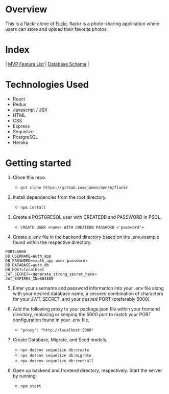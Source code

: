 # Overview

This is a flackr clone of [Flickr](https://www.flickr.com/). flackr is a photo-sharing application where users can store and upload their favorite photos.




# Index
|
[MVP Feature List](https://github.com/jameschen56/flackr/wiki/MVP-Features-List) |
[Database Schema](https://github.com/jameschen56/flackr/wiki/Database-Schema) |



# Technologies Used
  - React
  - Redux
  - Javascript / JSX
  - HTML
  - CSS
  - Express
  - Sequelize
  - PostgreSQL
  - Heroku


# Getting started

1. Clone this repo.

    * ```git clone https://github.com/jameschen56/flackr```

2. Install dependencies from the root directory.

    * ```npm install```

3. Create a POSTGRESQL user with CREATEDB and PASSWORD in PSQL.

    * ```CREATE USER <name> WITH CREATEDB PASSWORD <'password'>```

4. Create a .env file in the backend directory based on the .env.example found within the respective directory.

```
PORT=5000
DB_USERNAME=auth_app
DB_PASSWORD=«auth_app user password»
DB_DATABASE=auth_db
DB_HOST=localhost
JWT_SECRET=«generate_strong_secret_here»
JWT_EXPIRES_IN=604800
```

5. Enter your username and password information into your .env file along with your desired database name, a secured combination of characters for your JWT_SECRET, and your desired PORT (preferably 5000).

6. Add the following proxy to your package.json file within your frontend directory, replacing or keeping the 5000 port to match your PORT configuration found in your .env file.

    * ```"proxy": "http://localhost:5000"```

7. Create Database, Migrate, and Seed models.

    * ```npx dotenv sequelize db:create```
    * ```npx dotenv sequelize db:migrate```
    * ```npx dotenv sequelize db:seed:all```

8. Open up backend and frontend directory, respectively. Start the server by running:

    * ```npm start```




